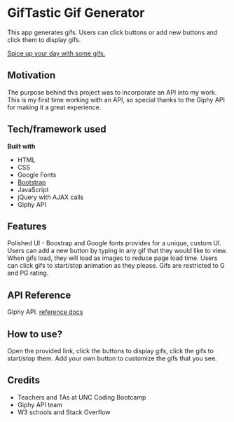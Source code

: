 # GifTastic Gif Generator

This app generates gifs. Users can click buttons or add new buttons and click them to display gifs.

[Spice up your day with some gifs.](https://paulz92.github.io/GifTastic/)

## Motivation

The purpose behind this project was to incorporate an API into my work. This is my first time working with an API, so special thanks to the Giphy API for making it a great experience.

## Tech/framework used

<b>Built with</b>
- HTML
- CSS
- Google Fonts
- [Bootstrap](https://getbootstrap.com/docs/3.3/)
- JavaScript
- jQuery with AJAX calls
- Giphy API

## Features

Polished UI - Boostrap and Google fonts provides for a unique, custom UI. Users can add a new button by typing in any gif that they would like to view. When gifs load, they will load as images to reduce page load time. Users can click gifs to start/stop animation as they please. Gifs are restricted to G and PG rating.

## API Reference

Giphy API. [reference docs](https://developers.giphy.com/docs/)

## How to use?

Open the provided link, click the buttons to display gifs, click the gifs to start/stop them. Add your own button to customize the gifs that you see.

## Credits

- Teachers and TAs at UNC Coding Bootcamp
- Giphy API team
- W3 schools and Stack Overflow